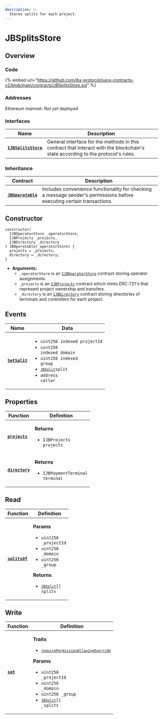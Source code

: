 ```yaml
---
description: >-
  Stores splits for each project.
---
```


# JBSplitsStore

## Overview

### Code

{% embed url="https://github.com/jbx-protocol/juice-contracts-v2/blob/main/contracts/JBSplitsStore.sol" %}

### **Addresses**

Ethereum mainnet: _Not yet deployed_

### **Interfaces**

| Name                                                 | Description                                                                                                                              |
| ---------------------------------------------------- | ---------------------------------------------------------------------------------------------------------------------------------------- |
| [**`IJBSplitsStore`**](/protocol/api/interfaces/ijbsplitsstore.md) |General interface for the methods in this contract that interact with the blockchain's state according to the protocol's rules. |

### **Inheritance**

| Contract                                                                     | Description                                                                                                           |
| ---------------------------------------------------------------------------- | --------------------------------------------------------------------------------------------------------------------- |
| [**`JBOperatable`**](/protocol/api/contracts/or-abstract/jboperatable/)                           | Includes convenience functionality for checking a message sender's permissions before executing certain transactions. |

## Constructor

```solidity
constructor(
  IJBOperatorStore _operatorStore,
  IJBProjects _projects,
  IJBDirectory _directory
) JBOperatable(_operatorStore) {
  projects = _projects;
  directory = _directory;
}
```

* **Arguments:**
  * `_operatorStore` is an [`IJBOperatorStore`](/protocol/api/interfaces/ijboperatorstore.md) contract storing operator assignments.
  * `_projects` is an [`IJBProjects`](/protocol/api/interfaces/ijbprojects.md) contract which mints ERC-721's that represent project ownership and transfers.
  * `_directory` is an [`IJBDirectory`](/protocol/api/interfaces/ijbdirectory.md) contract storing directories of terminals and controllers for each project.

## Events

| Name                                 | Data                                                                                                                                                                                                                 |
| ------------------------------------ | -------------------------------------------------------------------------------------------------------------------------------------------------------------------------------------------------------------------- |
| [**`SetSplit`**](/protocol/api/contracts/jbsplitsstore/events/setsplit.md) | <ul><li><code>uint256 indexed projectId</code></li><li><code>uint256 indexed domain</code></li><li><code>uint256 indexed group</code></li><li><code>[`JBSplit`](/protocol/api/data-structures/jbsplit.md)split</code></li><li><code>address caller</code></li></ul> |

## Properties

| Function                                   | Definition                                                                         |
| ------------------------------------------ | ---------------------------------------------------------------------------------- |
| [**`projects`**](/protocol/api/contracts/jbsplitsstore/properties/projects.md)   | <p><strong>Returns</strong></p><ul><li><code>IJBProjects projects</code></li></ul> |
| [**`directory`**](/protocol/api/contracts/jbsplitsstore/properties/directory.md) | <p><strong>Returns</strong></p><ul><li><code>IJBPaymentTerminal terminal</code></li></ul> |

## Read

| Function                           | Definition                                                                                                                                                                                                                                                                                         |
| ---------------------------------- | -------------------------------------------------------------------------------------------------------------------------------------------------------------------------------------------------------------------------------------------------------------------------------------------------- |
| [**`splitsOf`**](/protocol/api/contracts/jbsplitsstore/read/splitsof.md) | <p><strong>Params</strong></p><ul><li><code>uint256 _projectId</code></li><li><code>uint256 _domain</code></li><li><code>uint256 _group</code></li></ul><p><strong>Returns</strong></p><ul><li><code>[`JBSplit`](/protocol/api/data-structures/jbsplit.md)[] splits</code></li></ul> |

## Write

| Function                  | Definition                                                                                                                                                                                                                                                                                                                                                                      |
| ------------------------- | ------------------------------------------------------------------------------------------------------------------------------------------------------------------------------------------------------------------------------------------------------------------------------------------------------------------------------------------------------------------------------- |
| [**`set`**](/protocol/api/contracts/jbsplitsstore/write/set.md) | <p><strong>Traits</strong></p><ul><li><code>[`requirePermissionAllowingOverride`](/protocol/api/contracts/or-abstract/jboperatable/modifiers/requirepermissionallowingoverride.md)</code></li></ul><p><strong>Params</strong></p><ul><li><code>uint256 _projectId</code></li><li><code>uint256 _domain</code></li><li><code>uint256 _group</code></li><li><code>[`JBSplit`](/protocol/api/data-structures/jbsplit.md)[] _splits</code></li></ul> |
